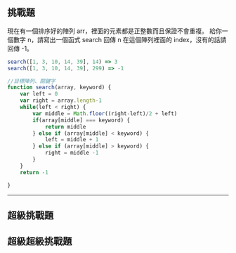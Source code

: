 ## 挑戰題

現在有一個排序好的陣列 arr，裡面的元素都是正整數而且保證不會重複。
給你一個數字 n，請寫出一個函式 search 回傳 n 在這個陣列裡面的 index，沒有的話請回傳 -1。


``` js
search([1, 3, 10, 14, 39], 14) => 3
search([1, 3, 10, 14, 39], 299) => -1

//目標陣列、關鍵字
function search(array, keyword) {
    var left = 0
    var right = array.length-1
    while(left < right) {
        var middle = Math.floor((right-left)/2 + left)
        if(array[middle] === keyword) {
            return middle
        } else if (array[middle] < keyword) {
            left = middle + 1
        } else if (array[middle] > keyword) {
            right = middle -1
        }
    }
    return -1

}
```

---

## 超級挑戰題





## 超級超級挑戰題



